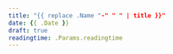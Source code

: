 ```yaml
---
title: "{{ replace .Name "-" " " | title }}"
date: {{ .Date }}
draft: true
readingtime: .Params.readingtime
---
```


